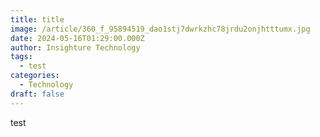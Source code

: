 ```yaml
---
title: title
image: /article/360_f_95894519_dao1stj7dwrkzhc78jrdu2onjhtttumx.jpg
date: 2024-05-16T01:29:00.000Z
author: Insighture Technology
tags:
  - test
categories:
  - Technology
draft: false
---
```

test

